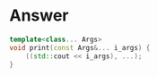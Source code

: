 # Answer
```cpp
template<class... Args>
void print(const Args&... i_args) {
    ((std::cout << i_args), ...);
}
```
